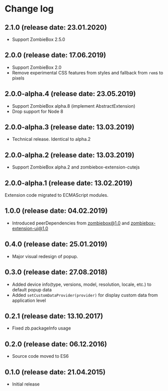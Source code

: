 # Change log

## 2.1.0 (release date: 23.01.2020)

* Support ZombieBox 2.5.0

## 2.0.0 (release date: 17.06.2019)

* Support ZombieBox 2.0
* Remove experimental CSS features from styles and fallback from `rem`s to pixels

## 2.0.0-alpha.4 (release date: 23.05.2019)

* Support ZombieBox alpha.8 (implement AbstractExtension)
* Drop support for Node 8

## 2.0.0-alpha.3 (release date: 13.03.2019)

* Technical release. Identical to alpha.2

## 2.0.0-alpha.2 (release date: 13.03.2019)

* Support ZombieBox alpha.2 and zombiebox-extension-cutejs

## 2.0.0-alpha.1 (release date: 13.02.2019)

Extension code migrated to ECMAScript modules.

## 1.0.0 (release date: 04.02.2019)

* Introduced peerDependencies from zombiebox@1.0 and zombiebox-extension-ui@1.0

## 0.4.0 (release date: 25.01.2019)

* Major visual redesign of popup.

## 0.3.0 (release date: 27.08.2018)

* Added device info(type, versions, model, resolution, locale, etc.) to default popup data
* Added `setCustomDataProvider(provider)` for display custom data from application level

## 0.2.1 (release date: 13.10.2017)

* Fixed zb.packageInfo usage

## 0.2.0 (release date: 06.12.2016)

* Source code moved to ES6

## 0.1.0 (release date: 21.04.2015)

* Initial release
